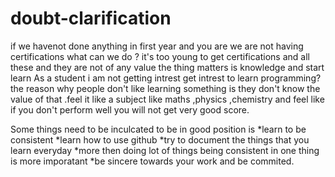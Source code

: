 # doubt-clarification
if we havenot done anything in first year and you are we are not having certifications what can we do ?
it's too young to get certifications and all these and they are not of any value the thing matters is knowledge and start learn
As a student i am not getting intrest get intrest to learn programming?
the reason why people don't like learning something is they don't know the value of that .feel it like a subject like maths ,physics ,chemistry and feel like if you don't perform well you will not get very good score.

Some things need to be inculcated to be in good position is
*learn to be consistent 
*learn how to use github
*try to document the things that you learn everyday
*more then doing lot of things being consistent in one thing is more imporatant
*be sincere towards your work and be commited.

